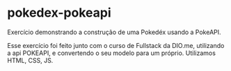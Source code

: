 # pokedex-pokeapi
Exercício demonstrando a construção de uma Pokedéx usando a PokeAPI. 


Esse exercício foi feito junto com o curso de Fullstack da DIO.me, utilizando a api POKEAPI, e convertendo o seu modelo para um próprio.
Utilizamos HTML, CSS, JS.
